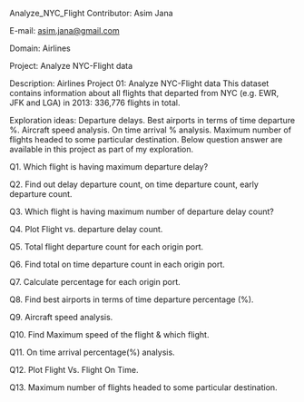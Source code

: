 Analyze_NYC_Flight
Contributor: Asim Jana

E-mail:	asim.jana@gmail.com

Domain: Airlines

Project: Analyze NYC-Flight data

Description: Airlines Project 01: Analyze NYC-Flight data This dataset contains information about all flights that departed from NYC (e.g. EWR, JFK and LGA) in 2013: 336,776 flights in total.

Exploration ideas: Departure delays. Best airports in terms of time departure %. Aircraft speed analysis. On time arrival % analysis. Maximum number of flights headed to some particular destination. Below question answer are available in this project as part of my exploration.

Q1. Which flight is having maximum departure delay?

Q2. Find out delay departure count, on time departure count, early departure count.

Q3. Which flight is having maximum number of departure delay count?

Q4. Plot Flight vs. departure delay count.

Q5. Total flight departure count for each origin port.

Q6. Find total on time departure count in each origin port.

Q7. Calculate percentage for each origin port.

Q8. Find best airports in terms of time departure percentage (%).

Q9. Aircraft speed analysis.

Q10. Find Maximum speed of the flight & which flight.

Q11. On time arrival percentage(%) analysis.

Q12. Plot Flight Vs. Flight On Time.

Q13. Maximum number of flights headed to some particular destination.



